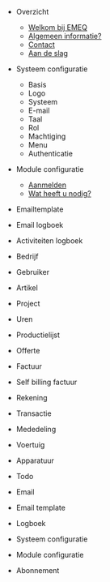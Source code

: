 - Overzicht

  - [Welkom bij EMEQ](README.md)
  - [Algemeen informatie?](overview/history.md)
  - [Contact](overview/contact.md)
  - [Aan de slag](overview/Aanmelden.md)
  

- Systeem configuratie

  - Basis
  - Logo
  - Systeem
  - E-mail
  - Taal 
  - Rol
  - Machtiging
  - Menu
  - Authenticatie

- Module configuratie

  - [Aanmelden](subscription/join_emeq.md)
  - [Wat heeft u nodig?](subscription/requirements.md)

- Emailtemplate
- Email logboek
- Activiteiten logboek

- Bedrijf
- Gebruiker
- Artikel
- Project
- Uren
- Productielijst
- Offerte
- Factuur
- Self billing factuur
- Rekening
- Transactie
- Mededeling
- Voertuig
- Apparatuur
- Todo
- Email
- Email template
- Logboek
- Systeem configuratie
- Module configuratie
- Abonnement
